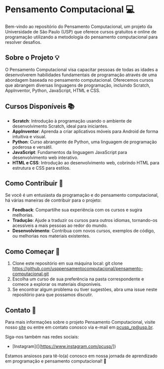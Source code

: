# Pensamento Computacional 💻

Bem-vindo ao repositório do Pensamento Computacional, um projeto da Universidade de São Paulo (USP) que oferece cursos gratuitos e online de programação utilizando a metodologia do pensamento computacional para resolver desafios.

## Sobre o Projeto 💡

O Pensamento Computacional visa capacitar pessoas de todas as idades a desenvolverem habilidades fundamentais de programação através de uma abordagem baseada no pensamento computacional. Oferecemos cursos que abrangem diversas linguagens de programação, incluindo Scratch, AppInventor, Python, JavaScript, HTML e CSS.

## Cursos Disponíveis 📚

- **Scratch**: Introdução à programação usando o ambiente de desenvolvimento Scratch, ideal para iniciantes.
- **AppInventor**: Aprenda a criar aplicativos móveis para Android de forma intuitiva e visual.
- **Python**: Curso abrangente de Python, uma linguagem de programação poderosa e versátil.
- **JavaScript**: Fundamentos da linguagem JavaScript para desenvolvimento web interativo.
- **HTML e CSS**: Introdução ao desenvolvimento web, cobrindo HTML para estrutura e CSS para estilos.

## Como Contribuir 🚀

Se você é um entusiasta da programação e do pensamento computacional, há várias maneiras de contribuir para o projeto:

- **Feedback**: Compartilhe sua experiência com os cursos e sugira melhorias.
- **Tradução**: Ajude a traduzir os cursos para outros idiomas, tornando-os acessíveis a mais pessoas ao redor do mundo.
- **Desenvolvimento**: Contribua com novos cursos, exemplos de código, ou melhorias nos materiais existentes.

## Como Começar 🎉

1. Clone este repositório em sua máquina local:
   git clone https://github.com/usppensamentocomputacional/pensamento-computacional.git
2. Escolha um curso de sua preferência na pasta correspondente e comece a explorar os materiais disponíveis.
3. Se encontrar algum problema ou tiver sugestões, abra uma issue neste repositório para que possamos discutir.

## Contato 📧

Para mais informações sobre o projeto Pensamento Computacional, visite nosso [site](https://www.pensamentocomputacional.usp.br) ou entre em contato conosco via e-mail em pcusp_rp@usp.br.

Siga-nos também nas redes sociais:
- [Instagram]([(https://www.instagram.com/pcusp/])

Estamos ansiosos para tê-lo(a) conosco em nossa jornada de aprendizado em programação e pensamento computacional! 🚀

